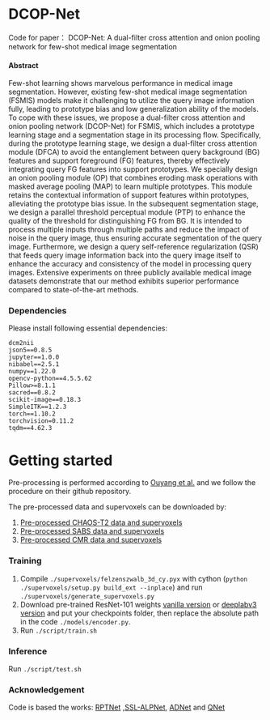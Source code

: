 # DCOP-Net
Code for paper： DCOP-Net: A dual-filter cross attention and onion pooling network for
few-shot medical image segmentation

#### Abstract
Few-shot learning shows marvelous performance in medical image segmentation. 
However, existing few-shot medical image segmentation (FSMIS) models make it 
challenging to utilize the query image information fully, leading to prototype bias and 
low generalization ability of the models. To cope with these issues, we propose a dual-filter cross attention and onion pooling network (DCOP-Net) for FSMIS, which 
includes a prototype learning stage and a segmentation stage in its processing flow. 
Specifically, during the prototype learning stage, we design a dual-filter cross attention 
module (DFCA) to avoid the entanglement between query background (BG) features 
and support foreground (FG) features, thereby effectively integrating query FG features 
into support prototypes. We specially design an onion pooling module (OP) that 
combines eroding mask operations with masked average pooling (MAP) to learn 
multiple prototypes. This module retains the contextual information of support features 
within prototypes, alleviating the prototype bias issue. In the subsequent segmentation 
stage, we design a parallel threshold perceptual module (PTP) to enhance the quality of 
the threshold for distinguishing FG from BG. It is intended to process multiple inputs 
through multiple paths and reduce the impact of noise in the query image, thus ensuring 
accurate segmentation of the query image. Furthermore, we design a query self-reference regularization (QSR) that feeds query image information back into the query 
image itself to enhance the accuracy and consistency of the model in processing query 
images. Extensive experiments on three publicly available medical image datasets 
demonstrate that our method exhibits superior performance compared to state-of-the-art methods.

### Dependencies
Please install following essential dependencies:
```
dcm2nii
json5==0.8.5
jupyter==1.0.0
nibabel==2.5.1
numpy==1.22.0
opencv-python==4.5.5.62
Pillow>=8.1.1
sacred==0.8.2
scikit-image==0.18.3
SimpleITK==1.2.3
torch==1.10.2
torchvision=0.11.2
tqdm==4.62.3
```
# Getting started

Pre-processing is performed according to [Ouyang et al.](https://github.com/cheng-01037/Self-supervised-Fewshot-Medical-Image-Segmentation/tree/2f2a22b74890cb9ad5e56ac234ea02b9f1c7a535) and we follow the procedure on their github repository.

The pre-processed data and supervoxels can be downloaded by:
1) [Pre-processed CHAOS-T2 data and supervoxels](https://drive.google.com/drive/folders/1elxzn67Hhe0m1PvjjwLGls6QbkIQr1m1?usp=share_link)
2) [Pre-processed SABS data and supervoxels](https://drive.google.com/drive/folders/1pgm9sPE6ihqa2OuaiSz7X8QhXKkoybv5?usp=share_link)
3) [Pre-processed CMR data and supervoxels](https://drive.google.com/drive/folders/1aaU5KQiKOZelfVOpQxxfZNXKNkhrcvY2?usp=share_link)

### Training
1. Compile `./supervoxels/felzenszwalb_3d_cy.pyx` with cython (`python ./supervoxels/setup.py build_ext --inplace`) and run `./supervoxels/generate_supervoxels.py` 
2. Download pre-trained ResNet-101 weights [vanilla version](https://download.pytorch.org/models/resnet101-63fe2227.pth) or [deeplabv3 version](https://download.pytorch.org/models/deeplabv3_resnet101_coco-586e9e4e.pth) and put your checkpoints folder, then replace the absolute path in the code `./models/encoder.py`.  
3. Run `./script/train.sh` 

### Inference
Run `./script/test.sh` 

### Acknowledgement
Code is based the works: [RPTNet](https://github.com/YazhouZhu19/RPT) ,[SSL-ALPNet](https://github.com/cheng-01037/Self-supervised-Fewshot-Medical-Image-Segmentation), [ADNet](https://github.com/sha168/ADNet) and [QNet](https://github.com/ZJLAB-AMMI/Q-Net)



